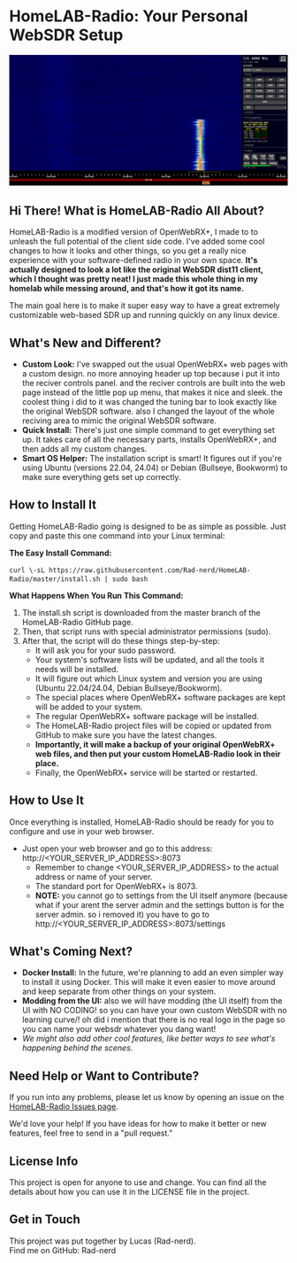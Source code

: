 # **HomeLAB-Radio: Your Personal WebSDR Setup**

![image](photo.png)
## **Hi There\! What is HomeLAB-Radio All About?**

HomeLAB-Radio is a modified version of OpenWebRX+, I made to to unleash the full potential of the client side code. I've added some cool changes to how it looks and other things, so you get a really nice experience with your software-defined radio in your own space. **It's actually designed to look a lot like the original WebSDR dist11 client, which I thought was pretty neat\! I just made this whole thing in my homelab while messing around, and that's how it got its name.**

The main goal here is to make it super easy way to have a great extremely customizable web-based SDR up and running quickly on any linux device.

## **What's New and Different?**

* **Custom Look:** I've swapped out the usual OpenWebRX+ web pages with a custom design. no more annoying header up top because i put it into the reciver controls panel. and the reciver controls are built into the web page instead of the little pop up menu, that makes it nice and sleek. the coolest thing i did to it was changed the tuning bar to look exactly like the original WebSDR software. also I changed the layout of the whole reciving area to mimic the original WebSDR software.
* **Quick Install:** There's just one simple command to get everything set up. It takes care of all the necessary parts, installs OpenWebRX+, and then adds all my custom changes.  
* **Smart OS Helper:** The installation script is smart\! It figures out if you're using Ubuntu (versions 22.04, 24.04) or Debian (Bullseye, Bookworm) to make sure everything gets set up correctly.  

## **How to Install It**

Getting HomeLAB-Radio going is designed to be as simple as possible. Just copy and paste this one command into your Linux terminal:

**The Easy Install Command:**
```
curl \-sL https://raw.githubusercontent.com/Rad-nerd/HomeLAB-Radio/master/install.sh | sudo bash
```
**What Happens When You Run This Command:**

1. The install.sh script is downloaded from the master branch of the HomeLAB-Radio GitHub page.  
2. Then, that script runs with special administrator permissions (sudo).  
3. After that, the script will do these things step-by-step:  
   * It will ask you for your sudo password.  
   * Your system's software lists will be updated, and all the tools it needs will be installed.  
   * It will figure out which Linux system and version you are using (Ubuntu 22.04/24.04, Debian Bullseye/Bookworm).  
   * The special places where OpenWebRX+ software packages are kept will be added to your system.  
   * The regular OpenWebRX+ software package will be installed.  
   * The HomeLAB-Radio project files will be copied or updated from GitHub to make sure you have the latest changes.  
   * **Importantly, it will make a backup of your original OpenWebRX+ web files, and then put your custom HomeLAB-Radio look in their place.**  
   * Finally, the OpenWebRX+ service will be started or restarted.

## **How to Use It**

Once everything is installed, HomeLAB-Radio should be ready for you to configure and use in your web browser.

* Just open your web browser and go to this address: http://\<YOUR\_SERVER\_IP\_ADDRESS\>:8073  
  * Remember to change \<YOUR\_SERVER\_IP\_ADDRESS\> to the actual address or name of your server.  
  * The standard port for OpenWebRX+ is 8073\.
  * **NOTE:** you cannot go to settings from the UI itself anymore \(because what if your arent the server admin and the settings button is for the server admin. so i removed
    it\) you have to go to http://\<YOUR\_SERVER\_IP\_ADDRESS\>:8073/settings
   
## **What's Coming Next?**

* **Docker Install:** In the future, we're planning to add an even simpler way to install it using Docker. This will make it even easier to move around and keep separate from other things on your system.
* **Modding from the UI:** also we will have modding \(the UI itself\) from the UI with NO CODING\! so you can have your own custom WebSDR with no learning curve/! oh did i mention that there is no real logo in the page so you can name your websdr whatever you dang want\!  
* *We might also add other cool features, like better ways to see what's happening behind the scenes.*

## **Need Help or Want to Contribute?**

If you run into any problems, please let us know by opening an issue on the [HomeLAB-Radio Issues page](https://github.com/Rad-nerd/HomeLAB-Radio/issues).

We'd love your help\! If you have ideas for how to make it better or new features, feel free to send in a "pull request."

## **License Info**

This project is open for anyone to use and change. You can find all the details about how you can use it in the LICENSE file in the project.

## **Get in Touch**

This project was put together by Lucas (Rad-nerd).  
Find me on GitHub: Rad-nerd
